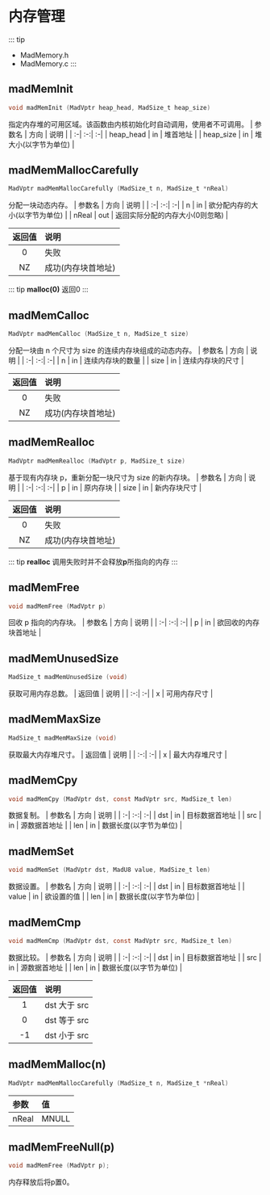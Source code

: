 # 内存管理
::: tip
- MadMemory.h
- MadMemory.c
:::

## madMemInit
```c
void madMemInit (MadVptr heap_head, MadSize_t heap_size)
```
指定内存堆的可用区域。该函数由内核初始化时自动调用，使用者不可调用。
| 参数名 | 方向 | 说明 |
| :-| :-:| :-|
| heap_head | in | 堆首地址 |
| heap_size | in | 堆大小(以字节为单位) |

## madMemMallocCarefully
```c
MadVptr madMemMallocCarefully (MadSize_t n, MadSize_t *nReal)
```
分配一块动态内存。
| 参数名 | 方向 | 说明 |
| :-| :-:| :-|
| n     | in  | 欲分配内存的大小(以字节为单位) |
| nReal | out | 返回实际分配的内存大小(0则忽略) |

| 返回值 | 说明 |
| :-:| :-|
| 0  | 失败 |
| NZ | 成功(内存块首地址) |

::: tip
**malloc(0)** 返回0
:::

## madMemCalloc
```c
MadVptr madMemCalloc (MadSize_t n, MadSize_t size)
```
分配一块由 n 个尺寸为 size 的连续内存块组成的动态内存。
| 参数名 | 方向 | 说明 |
| :-| :-:| :-|
| n    | in | 连续内存块的数量 |
| size | in | 连续内存块的尺寸 |

| 返回值 | 说明 |
| :-:| :-|
| 0  | 失败 |
| NZ | 成功(内存块首地址) |

## madMemRealloc
```c
MadVptr madMemRealloc (MadVptr p, MadSize_t size)
```
基于现有内存块 p，重新分配一块尺寸为 size 的新内存块。
| 参数名 | 方向 | 说明 |
| :-| :-:| :-|
| p    | in | 原内存块 |
| size | in | 新内存块尺寸 |

| 返回值 | 说明 |
| :-:| :-|
| 0  | 失败 |
| NZ | 成功(内存块首地址) |

::: tip
**realloc** 调用失败时并不会释放**p**所指向的内存
:::

## madMemFree
```c
void madMemFree (MadVptr p)
```
回收 p 指向的内存块。
| 参数名 | 方向 | 说明 |
| :-| :-:| :-|
| p | in | 欲回收的内存块首地址 |

## madMemUnusedSize
```c
MadSize_t madMemUnusedSize (void)
```
获取可用内存总数。
| 返回值 | 说明 |
| :-:| :-|
| x | 可用内存尺寸 |

## madMemMaxSize
```c
MadSize_t madMemMaxSize (void)
```
获取最大内存堆尺寸。
| 返回值 | 说明 |
| :-:| :-|
| x | 最大内存堆尺寸 |

## madMemCpy
```c
void madMemCpy (MadVptr dst, const MadVptr src, MadSize_t len)
```
数据复制。
| 参数名 | 方向 | 说明 |
| :-| :-:| :-|
| dst | in | 目标数据首地址 |
| src | in | 源数据首地址 |
| len | in | 数据长度(以字节为单位) |

## madMemSet
```c
void madMemSet (MadVptr dst, MadU8 value, MadSize_t len)
```
数据设置。
| 参数名 | 方向 | 说明 |
| :-| :-:| :-|
| dst   | in | 目标数据首地址 |
| value | in | 欲设置的值 |
| len   | in | 数据长度(以字节为单位) |

## madMemCmp
```c
void madMemCmp (MadVptr dst, const MadVptr src, MadSize_t len)
```
数据比较。
| 参数名 | 方向 | 说明 |
| :-| :-:| :-|
| dst | in | 目标数据首地址 |
| src | in | 源数据首地址 |
| len | in | 数据长度(以字节为单位) |

| 返回值 | 说明 |
| :-:| :-|
| 1  | dst 大于 src |
| 0  | dst 等于 src |
| -1 | dst 小于 src |

## madMemMalloc(n)
```c
MadVptr madMemMallocCarefully (MadSize_t n, MadSize_t *nReal)
```
| 参数 | 值 |
| :-| :-|
| nReal | MNULL |

## madMemFreeNull(p)
```c
void madMemFree (MadVptr p);
```
内存释放后将p置0。
